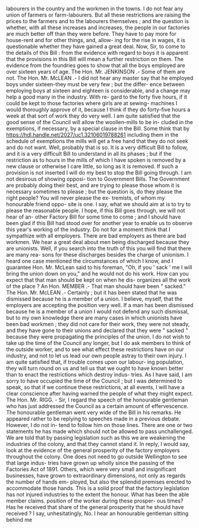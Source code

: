 labourers in the country and the workmen in the towns. I do not fear any union of farmers or farm-labourers. But all these restrictions are raising the prices to the farmers and to the labourers themselves ; and the question is whether, with all these increases and increases, the people in our factories are much better off than they were before. They have to pay more for house-rent and for other things, and, allow- ing for the rise in wages, it is questionable whether they have gained a great deal. Now, Sir, to come to the details of this Bill : from the evidence with regard to boys it is apparent that the provisions in this Bill will mean a further restriction on them. The evidence from the foundries goes to show that all the boys employed are over sixteen years of age. The Hon. Mr. JENKINSON .- Some of them are not. The Hon. Mr. McLEAN .- I did not hear any master say that he employed boys under sixteen-they must be very few ; but the differ- ence between employing boys at sixteen and eighteen is considerable, and a change may help a good many in the industry. With re- gard to the forty five hours, if it could be kept to those factories where girls are at sewing- machines I would thoroughly approve of it, because I think if they do forty-five hours a week at that sort of work they do very well. I am quite satisfied that the good sense of the Council will allow the woollen-mills to be in- cluded in the exemptions, if necessary, by a special clause in the Bill. Some think that by https://hdl.handle.net/2027/uc1.32106019788261 including them in the schedule of exemptions the mills will get a free hand that they do not seek and do not want. Well, probably that is so. It is a very difficult Bill to follow, and it is a very difficult Bill to understand in all its phases ; but if the restriction as to hours in the mills of which I have spoken is removed by a new clause or otherwise I care little, so long as it is removed. If such a provision is not inserted I will do my best to stop the Bill going through. I am not desirous of showing opposi- tion to Government Bills. The Government are probably doing their best, and are trying to please those whom it is necessary sometimes to please ; but the question is, do they please the right people? You will never please the ex- tremists, of whom my honourable friend oppo- site is one. I say, what we should aim at is to try to please the reasonable people. I hope, if this Bill goes through, we will not hear of an- other Factory Bill for some time to come ; and I should have been glad if this Bill had stood over for another year to enable us to observe this year's working of the industry. Do not for a moment think that I sympathize with all employers. There are bad employers as there are bad workmen. We hear a great deal about men being discharged because they are unionists. Well, if you search into the truth of this you will find that there are many rea- sons for these discharges besides the charge of unionism. I heard one case mentioned the circumstances of which I know, and I guarantee Hon. Mr. McLean said to his foreman, "Oh, if you ' sack ' me I will bring the union down on you," and he would not do his work. How can you expect that that man should be kept on when he dis- organizes all the work of the place ? An Hon. MEMBER .- That man should have been " sacked." The Hon. Mr. McLEAN .- Certainly ; but it has been stated that he was dismissed because he is a member of a union. I believe, myself, that the employers are accepting the position very well. If a man has been dismissed because he is a member of a union I would not defend any such dismissal, but to my own knowledge there are many cases in which unionists have been bad workmen ; they did not care for their work, they were not steady, and they have gone to their unions and declared that they were " sacked " because they were propagating the principles of the union. I do not wish to take up the time of the Council any longer, but I do ask members to think of the outside worker, and to see what effect these restrictions have on our industry, and not to let us lead our own people astray to their own injury. I am quite satisfied that, if trouble comes upon our labour- ing population, they will turn round on us and tell us that we ought to have known better than to enact the restrictions which destroy indus- tries. As I have said, I am sorry to have occupied the time of the Council ; but I was determined to speak, so that if we continue these restrictions, at all events, I will have a clear conscience after having warned the people of what they might expect. The Hon. Mr. RIGG. - Sir, I regard the speech of the honourable gentleman who has just addressed the Council as a certain amount of effervescence. The honourable gentleman went very wide of the Bill in his remarks. He appeared rather to be replying to speeches made in a previous debate. However, I do not in- tend to follow him on those lines. There are one or two statements he has made which should not be allowed to pass unchallenged. We are told that by passing legislation such as this we are weakening the industries of the colony, and that they cannot stand it. In reply, I would say, look at the evidence of the general prosperity of the factory employers throughout the colony. One does not need to go outside Wellington to see that large indus- tries have grown up wholly since the passing of the Factories Act of 1891. Others, which were very small and insignificant businesses, have grown to extraordinary dimensions, not only as regards the number of hands em- ployed, but also the splendid premises erected to accommodate those hands. This is a solid proof that the factory legislation has not injured industries to the extent the honour. What has been the able member claims. position of the worker during these prosper- ous times? Has he received that share of the general prosperity that he should have received ? I say, unhesitatingly, No. I hear an honourable gentleman sitting behind me 